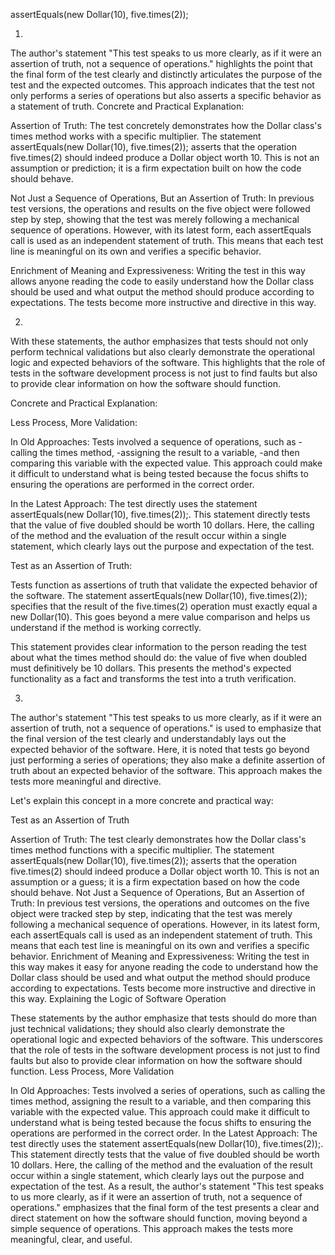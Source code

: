 assertEquals(new Dollar(10), five.times(2));

1)
The author's statement "This test speaks to us more clearly, as if it were an assertion of truth, not a sequence of operations." highlights the point that the final form of the test clearly and distinctly articulates the purpose of the test and the expected outcomes. This approach indicates that the test not only performs a series of operations but also asserts a specific behavior as a statement of truth.
Concrete and Practical Explanation:

Assertion of Truth: The test concretely demonstrates how the Dollar class's times method works with a specific multiplier. The statement assertEquals(new Dollar(10), five.times(2)); asserts that the operation five.times(2) should indeed produce a Dollar object worth 10. This is not an assumption or prediction; it is a firm expectation built on how the code should behave.

Not Just a Sequence of Operations, But an Assertion of Truth: In previous test versions, the operations and results on the five object were followed step by step, showing that the test was merely following a mechanical sequence of operations. However, with its latest form, each assertEquals call is used as an independent statement of truth. This means that each test line is meaningful on its own and verifies a specific behavior.

Enrichment of Meaning and Expressiveness: Writing the test in this way allows anyone reading the code to easily understand how the Dollar class should be used and what output the method should produce according to expectations. The tests become more instructive and directive in this way.

2)
With these statements, the author emphasizes that 
tests should not only perform technical validations but also clearly demonstrate the operational logic 
and expected behaviors of the software. 
This highlights that the role of tests in the software development process is not just to find faults 
but also to provide clear information on how the software should function.

Concrete and Practical Explanation:

Less Process, More Validation:

In Old Approaches: 
Tests involved a sequence of operations, such as 
    -calling the times method, 
    -assigning the result to a variable, 
    -and then comparing this variable with the expected value. 
This approach could make it difficult to understand what is being tested 
because the focus shifts to ensuring the operations are performed in the correct order.

In the Latest Approach: 
The test directly uses the statement assertEquals(new Dollar(10), five.times(2));. 
This statement directly tests that the value of five doubled should be worth 10 dollars. 
Here, the calling of the method and the evaluation of the result occur within a single statement, 
which clearly lays out the purpose and expectation of the test.

Test as an Assertion of Truth:

Tests function as assertions of truth that validate the expected behavior of the software. 
The statement assertEquals(new Dollar(10), five.times(2)); 
specifies that the result of the five.times(2) operation must exactly equal a new Dollar(10). 
This goes beyond a mere value comparison and helps us understand if the method is working correctly.

This statement provides clear information to the person reading the test about 
what the times method should do: the value of five when doubled must definitively be 10 dollars. 
This presents the method's expected functionality as a fact and transforms the test into a truth verification.

3)
The author's statement 
"This test speaks to us more clearly, as if it were an assertion of truth, not a sequence of operations." 
is used to emphasize that the final version of the test clearly 
and understandably lays out the expected behavior of the software. 
Here, it is noted that tests go beyond just performing a series of operations; 
they also make a definite assertion of truth about an expected behavior of the software. 
This approach makes the tests more meaningful and directive.

Let's explain this concept in a more concrete and practical way:

Test as an Assertion of Truth

Assertion of Truth: The test clearly demonstrates how the Dollar class's times method functions 
with a specific multiplier. 
The statement assertEquals(new Dollar(10), five.times(2)); 
asserts that the operation five.times(2) should indeed produce a Dollar object worth 10. 
This is not an assumption or a guess; 
it is a firm expectation based on how the code should behave.
Not Just a Sequence of Operations, But an Assertion of Truth: In previous test versions, 
the operations and outcomes on the five object were tracked step by step, indicating that 
the test was merely following a mechanical sequence of operations. 
However, in its latest form, each assertEquals call is used as an independent statement of truth. 
This means that each test line is meaningful on its own and verifies a specific behavior.
Enrichment of Meaning and Expressiveness: Writing the test in this way makes it easy 
for anyone reading the code to understand how the Dollar class should be used 
and what output the method should produce according to expectations. 
Tests become more instructive and directive in this way.
Explaining the Logic of Software Operation

These statements by the author emphasize that tests should do more than just technical validations; 
they should also clearly demonstrate the operational logic and expected behaviors of the software. 
This underscores that the role of tests in the software development process is 
not just to find faults but also to provide clear information on how the software should function.
Less Process, More Validation

In Old Approaches: 
Tests involved a series of operations, such as calling the times method, 
assigning the result to a variable, and then comparing this variable with the expected value. 
This approach could make it difficult to understand what is being tested 
because the focus shifts to ensuring the operations are performed in the correct order.
In the Latest Approach: 
The test directly uses the statement assertEquals(new Dollar(10), five.times(2));. 
This statement directly tests that the value of five doubled should be worth 10 dollars. 
Here, the calling of the method and the evaluation of the result occur within a single statement,
which clearly lays out the purpose and expectation of the test.
As a result, the author's statement "This test speaks to us more clearly, 
as if it were an assertion of truth, not a sequence of operations." emphasizes that 
the final form of the test presents a clear and direct statement on how the software should function, 
moving beyond a simple sequence of operations. This approach makes the tests more meaningful, clear, 
and useful.


